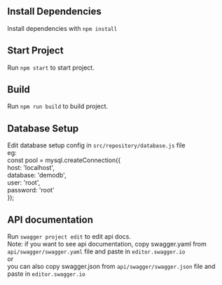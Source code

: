 ## Install Dependencies
Install dependencies with  `npm install`

## Start Project
Run `npm start` to start project.

## Build 
Run `npm run build` to build project.
 

## Database Setup
Edit database setup config in `src/repository/database.js` file
<br/>
eg:
<br/>
const pool = mysql.createConnection({
    <br/>
    host: 'localhost',
    <br/>
    database: 'demodb',
    <br/>
    user: 'root',
    <br/>
    password: 'root'
    <br/>
});



##  API documentation
Run `swagger project edit` to edit api docs.
<br/>
Note:
if you want to see api documentation, copy swagger.yaml from `api/swagger/swagger.yaml` file and paste in `editor.swagger.io` 
<br/> 
or
<br/>
you can also copy swagger.json from `api/swagger/swagger.json` file and paste in `editor.swagger.io`
